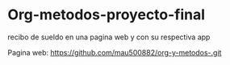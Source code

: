 # Org-metodos-proyecto-final
recibo de sueldo en una pagina web y con su respectiva app         

Pagina web: https://github.com/mau500882/org-y-metodos-.git
